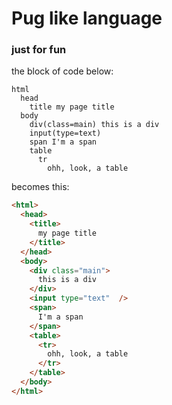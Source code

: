 # Pug like language
### just for fun


the block of code below:

```
html
  head
    title my page title
  body
    div(class=main) this is a div
    input(type=text)
    span I'm a span
    table
      tr
        ohh, look, a table 
```

becomes this:
```html
<html>
  <head>
    <title>
      my page title
    </title>
  </head>
  <body>
    <div class="main">
      this is a div
    </div>
    <input type="text"  />
    <span>
      I'm a span
    </span>
    <table>
      <tr>
        ohh, look, a table 
      </tr>
    </table>
  </body>
</html>
```
